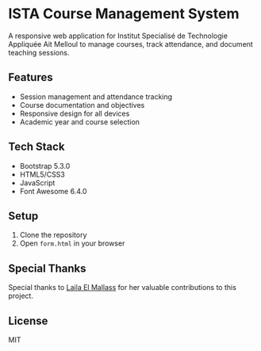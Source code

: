 # ISTA Course Management System

A responsive web application for Institut Specialisé de Technologie Appliquée Ait Melloul to manage courses, track attendance, and document teaching sessions.

## Features

- Session management and attendance tracking
- Course documentation and objectives
- Responsive design for all devices
- Academic year and course selection

## Tech Stack

- Bootstrap 5.3.0
- HTML5/CSS3
- JavaScript
- Font Awesome 6.4.0

## Setup

1. Clone the repository
2. Open `form.html` in your browser

## Special Thanks

Special thanks to [Laila El Mallass](https://github.com/LailaElmallass) for her valuable contributions to this project.

## License

MIT
